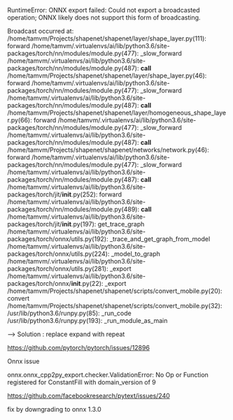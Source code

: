 




RuntimeError: ONNX export failed: Could not export a broadcasted operation; ONNX likely does not support this form of broadcasting.

Broadcast occurred at:
/home/tamvm/Projects/shapenet/shapenet/layer/shape_layer.py(111): forward
/home/tamvm/.virtualenvs/ai/lib/python3.6/site-packages/torch/nn/modules/module.py(477): _slow_forward
/home/tamvm/.virtualenvs/ai/lib/python3.6/site-packages/torch/nn/modules/module.py(487): __call__
/home/tamvm/Projects/shapenet/shapenet/layer/shape_layer.py(46): forward
/home/tamvm/.virtualenvs/ai/lib/python3.6/site-packages/torch/nn/modules/module.py(477): _slow_forward
/home/tamvm/.virtualenvs/ai/lib/python3.6/site-packages/torch/nn/modules/module.py(487): __call__
/home/tamvm/Projects/shapenet/shapenet/layer/homogeneous_shape_layer.py(66): forward
/home/tamvm/.virtualenvs/ai/lib/python3.6/site-packages/torch/nn/modules/module.py(477): _slow_forward
/home/tamvm/.virtualenvs/ai/lib/python3.6/site-packages/torch/nn/modules/module.py(487): __call__
/home/tamvm/Projects/shapenet/shapenet/networks/network.py(46): forward
/home/tamvm/.virtualenvs/ai/lib/python3.6/site-packages/torch/nn/modules/module.py(477): _slow_forward
/home/tamvm/.virtualenvs/ai/lib/python3.6/site-packages/torch/nn/modules/module.py(487): __call__
/home/tamvm/.virtualenvs/ai/lib/python3.6/site-packages/torch/jit/__init__.py(252): forward
/home/tamvm/.virtualenvs/ai/lib/python3.6/site-packages/torch/nn/modules/module.py(489): __call__
/home/tamvm/.virtualenvs/ai/lib/python3.6/site-packages/torch/jit/__init__.py(197): get_trace_graph
/home/tamvm/.virtualenvs/ai/lib/python3.6/site-packages/torch/onnx/utils.py(192): _trace_and_get_graph_from_model
/home/tamvm/.virtualenvs/ai/lib/python3.6/site-packages/torch/onnx/utils.py(224): _model_to_graph
/home/tamvm/.virtualenvs/ai/lib/python3.6/site-packages/torch/onnx/utils.py(281): _export
/home/tamvm/.virtualenvs/ai/lib/python3.6/site-packages/torch/onnx/__init__.py(22): _export
/home/tamvm/Projects/shapenet/shapenet/scripts/convert_mobile.py(20): convert
/home/tamvm/Projects/shapenet/shapenet/scripts/convert_mobile.py(32): <module>
/usr/lib/python3.6/runpy.py(85): _run_code
/usr/lib/python3.6/runpy.py(193): _run_module_as_main




--> Solution : replace expand with repeat


https://github.com/pytorch/pytorch/issues/12896



Onnx issue 

onnx.onnx_cpp2py_export.checker.ValidationError: No Op or Function registered for ConstantFill with domain_version of 9


https://github.com/facebookresearch/pytext/issues/240

fix by downgrading to onnx 1.3.0 